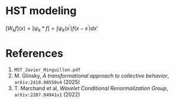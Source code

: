 # HST modeling

$`[ W_k f](x) = [\psi_k * f] = \int \psi_k(x^') f(x - x^') dx'`$

# References
1. `MST_Javier_Minguillon.pdf`
2. M. Glinsky, *A transformational approach to collective behavior*, `arXiv:2410.08558v4` (2025)
3. T. Marchand et al, *Wavelet Conditional Renormalization Group*, `arXiv:2207.04941v1` (2022)
